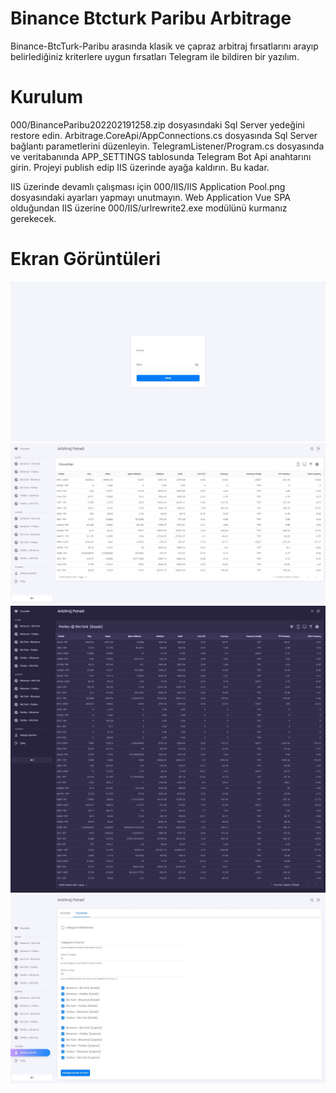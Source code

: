 # Binance Btcturk Paribu Arbitrage
 
Binance-BtcTurk-Paribu arasında klasik ve çapraz arbitraj fırsatlarını arayıp belirlediğiniz kriterlere uygun fırsatları Telegram ile bildiren bir yazılım.

# Kurulum

000/BinanceParibu202202191258.zip dosyasındaki Sql Server yedeğini restore edin.
Arbitrage.CoreApi/AppConnections.cs dosyasında Sql Server bağlantı parametlerini düzenleyin.
TelegramListener/Program.cs dosyasında ve veritabanında APP_SETTINGS tablosunda Telegram Bot Api anahtarını girin.
Projeyi publish edip IIS üzerinde ayağa kaldırın. Bu kadar.

IIS üzerinde devamlı çalışması için 000/IIS/IIS Application Pool.png dosyasındaki ayarları yapmayı unutmayın.
Web Application Vue SPA olduğundan IIS üzerine 000/IIS/urlrewrite2.exe modülünü kurmanız gerekecek.

# Ekran Görüntüleri

![Screenshot-01](https://raw.githubusercontent.com/burakoner/Binance-Btcturk-Paribu-Arbitrage/main/000/Screenshot-01.jpeg)
![Screenshot-02](https://raw.githubusercontent.com/burakoner/Binance-Btcturk-Paribu-Arbitrage/main/000/Screenshot-02.jpeg)
![Screenshot-03](https://raw.githubusercontent.com/burakoner/Binance-Btcturk-Paribu-Arbitrage/main/000/Screenshot-03.jpeg)
![Screenshot-04](https://raw.githubusercontent.com/burakoner/Binance-Btcturk-Paribu-Arbitrage/main/000/Screenshot-04.jpeg)